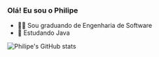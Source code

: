 ### Olá! Eu sou o Philipe

- 👨‍🎓 Sou graduando de Engenharia de Software
- 🌱 Estudando Java


![Philipe's GitHub stats](https://github-readme-stats.vercel.app/api?username=ophilipelima&show_icons=true&theme=radical)
